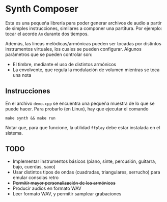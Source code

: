 # Synth Composer

Esta es una pequeña librería para poder generar archivos de audio a partir
de simples instrucciones, similares a componer una partitura. Por ejemplo:
tocar el acorde `Am` durante dos tiempos.

Además, las líneas melódicas/armónicas pueden ser tocadas por distintos instrumentos 
virtuales, los cuales se pueden configurar. Algunos parámetros que se pueden controlar son:

- El timbre, mediante el uso de distintos armónicos
- La envolvente, que regula la modulación de volumen mientras se toca una nota

## Instrucciones

En el archivo `demo.cpp` se encuentra una pequeña muestra de lo que se puede hacer. 
Para probarlo (en Linux), hay que ejecutar el comando

 ```
 make synth && make run
 ```

 Notar que, para que funcione, la utilidad `ffplay` debe estar instalada en el sistema.

 ## TODO

- Implementar instrumentos básicos (piano, sinte, percusión, guitarra, bajo, cuerdas, saxo)
- Usar distintos tipos de ondas (cuadradas, triangulares, serrucho) para emular consolas retro
- ~~Permitir mayor personalización de los armónicos~~
- Producir audios en formato WAV
- Leer formato WAV, y permitir samplear grabaciones
